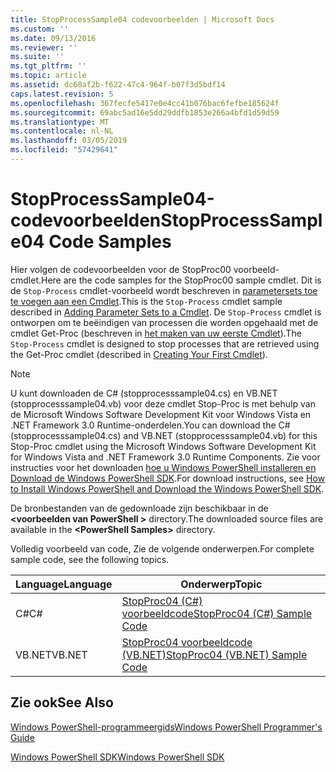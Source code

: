 ```yaml
---
title: StopProcessSample04 codevoorbeelden | Microsoft Docs
ms.custom: ''
ms.date: 09/13/2016
ms.reviewer: ''
ms.suite: ''
ms.tgt_pltfrm: ''
ms.topic: article
ms.assetid: dc68af2b-f622-47c4-964f-b07f3d5bdf14
caps.latest.revision: 5
ms.openlocfilehash: 367fecfe5417e0e4cc41b076bac6fefbe185624f
ms.sourcegitcommit: 69abc5ad16e5dd29ddfb1853e266a4bfd1d59d59
ms.translationtype: MT
ms.contentlocale: nl-NL
ms.lasthandoff: 03/05/2019
ms.locfileid: "57429641"
---
```

# <a name="stopprocesssample04-code-samples"></a><span data-ttu-id="c7562-102">StopProcessSample04-codevoorbeelden</span><span class="sxs-lookup"><span data-stu-id="c7562-102">StopProcessSample04 Code Samples</span></span>

<span data-ttu-id="c7562-103">Hier volgen de codevoorbeelden voor de StopProc00 voorbeeld-cmdlet.</span><span class="sxs-lookup"><span data-stu-id="c7562-103">Here are the code samples for the StopProc00 sample cmdlet.</span></span> <span data-ttu-id="c7562-104">Dit is de `Stop-Process` cmdlet-voorbeeld wordt beschreven in [parametersets toe te voegen aan een Cmdlet](../cmdlet/adding-parameter-sets-to-a-cmdlet.md).</span><span class="sxs-lookup"><span data-stu-id="c7562-104">This is the `Stop-Process` cmdlet sample described in [Adding Parameter Sets to a Cmdlet](../cmdlet/adding-parameter-sets-to-a-cmdlet.md).</span></span> <span data-ttu-id="c7562-105">De `Stop-Process` cmdlet is ontworpen om te beëindigen van processen die worden opgehaald met de cmdlet Get-Proc (beschreven in [het maken van uw eerste Cmdlet](../cmdlet/creating-a-cmdlet-without-parameters.md)).</span><span class="sxs-lookup"><span data-stu-id="c7562-105">The `Stop-Process` cmdlet is designed to stop processes that are retrieved using the Get-Proc cmdlet (described in [Creating Your First Cmdlet](../cmdlet/creating-a-cmdlet-without-parameters.md)).</span></span>

> [!NOTE]
> <span data-ttu-id="c7562-106">U kunt downloaden de C# (stopprocesssample04.cs) en VB.NET (stopprocesssample04.vb) voor deze cmdlet Stop-Proc is met behulp van de Microsoft Windows Software Development Kit voor Windows Vista en .NET Framework 3.0 Runtime-onderdelen.</span><span class="sxs-lookup"><span data-stu-id="c7562-106">You can download the C# (stopprocesssample04.cs) and VB.NET (stopprocesssample04.vb) for this Stop-Proc cmdlet using the Microsoft Windows Software Development Kit for Windows Vista and .NET Framework 3.0 Runtime Components.</span></span> <span data-ttu-id="c7562-107">Zie voor instructies voor het downloaden [hoe u Windows PowerShell installeren en Download de Windows PowerShell SDK](/powershell/developer/installing-the-windows-powershell-sdk).</span><span class="sxs-lookup"><span data-stu-id="c7562-107">For download instructions, see [How to Install Windows PowerShell and Download the Windows PowerShell SDK](/powershell/developer/installing-the-windows-powershell-sdk).</span></span>
>
> <span data-ttu-id="c7562-108">De bronbestanden van de gedownloade zijn beschikbaar in de  **\<voorbeelden van PowerShell >** directory.</span><span class="sxs-lookup"><span data-stu-id="c7562-108">The downloaded source files are available in the **\<PowerShell Samples>** directory.</span></span>

<span data-ttu-id="c7562-109">Volledig voorbeeld van code, Zie de volgende onderwerpen.</span><span class="sxs-lookup"><span data-stu-id="c7562-109">For complete sample code, see the following topics.</span></span>

|<span data-ttu-id="c7562-110">Language</span><span class="sxs-lookup"><span data-stu-id="c7562-110">Language</span></span>|<span data-ttu-id="c7562-111">Onderwerp</span><span class="sxs-lookup"><span data-stu-id="c7562-111">Topic</span></span>|
|--------------|-----------|
|<span data-ttu-id="c7562-112">C#</span><span class="sxs-lookup"><span data-stu-id="c7562-112">C#</span></span>|[<span data-ttu-id="c7562-113">StopProc04 (C#) voorbeeldcode</span><span class="sxs-lookup"><span data-stu-id="c7562-113">StopProc04 (C#) Sample Code</span></span>](./stopprocesssample04-csharp-sample-code.md)|
|<span data-ttu-id="c7562-114">VB.NET</span><span class="sxs-lookup"><span data-stu-id="c7562-114">VB.NET</span></span>|[<span data-ttu-id="c7562-115">StopProc04 voorbeeldcode (VB.NET)</span><span class="sxs-lookup"><span data-stu-id="c7562-115">StopProc04 (VB.NET) Sample Code</span></span>](./stopprocesssample04-vb-net-sample-code.md)|

## <a name="see-also"></a><span data-ttu-id="c7562-116">Zie ook</span><span class="sxs-lookup"><span data-stu-id="c7562-116">See Also</span></span>

[<span data-ttu-id="c7562-117">Windows PowerShell-programmeergids</span><span class="sxs-lookup"><span data-stu-id="c7562-117">Windows PowerShell Programmer's Guide</span></span>](./windows-powershell-programmer-s-guide.md)

[<span data-ttu-id="c7562-118">Windows PowerShell SDK</span><span class="sxs-lookup"><span data-stu-id="c7562-118">Windows PowerShell SDK</span></span>](../windows-powershell-reference.md)